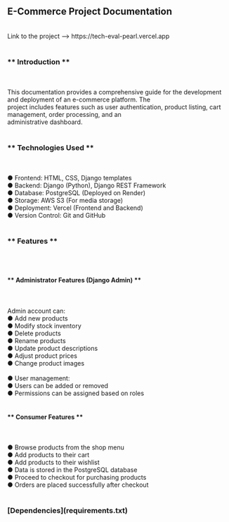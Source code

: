 <h2>E-Commerce Project Documentation </h2></br>
Link to the project --> https://tech-eval-pearl.vercel.app</br>
</br>
<h3>** Introduction **</h3></br></br>
This documentation provides a comprehensive guide for the development and deployment of an e-commerce platform. The </br>project includes features such as user authentication, product listing, cart management, order processing, and an </br>administrative dashboard.</br></br>

<h3>** Technologies Used **</h3></br></br>
● Frontend: HTML, CSS, Django templates</br>
● Backend: Django (Python), Django REST Framework</br>
● Database: PostgreSQL (Deployed on Render)</br>
● Storage: AWS S3 (For media storage)</br>
● Deployment: Vercel (Frontend and Backend)</br>
● Version Control: Git and GitHub</br>
</br>
<h3>** Features **</h3></br>
</br>
<h4>** Administrator Features (Django Admin) **</h4></br></br>
Admin account can:</br>
● Add new products</br>
● Modify stock inventory</br>
● Delete products</br>
● Rename products</br>
● Update product descriptions</br>
● Adjust product prices</br>
● Change product images</br></br>
● User management:</br>
● Users can be added or removed</br>
● Permissions can be assigned based on roles</br></br>
<h4>** Consumer Features **</h4></br></br>
● Browse products from the shop menu</br>
● Add products to their cart</br>
● Add products to their wishlist</br>
● Data is stored in the PostgreSQL database</br>
● Proceed to checkout for purchasing products</br>
● Orders are placed successfully after checkout</br>
</br>
<h3>[Dependencies](requirements.txt)</h3>
